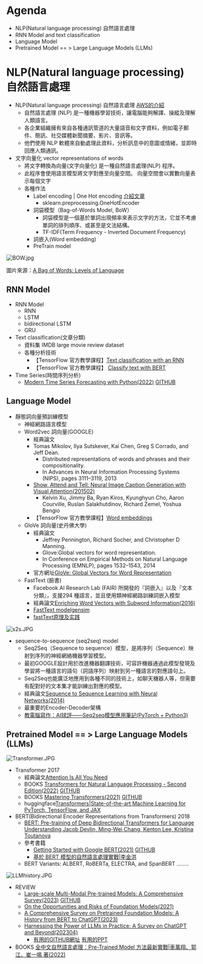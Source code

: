 # Agenda
- NLP(Natural language processing) 自然語言處理 
- RNN Model and text classification
- Language Model
- Pretrained Model == > Large Language Models (LLMs)

# NLP(Natural language processing) 自然語言處理 
- NLP(Natural language processing) 自然語言處理 [AWS的介紹](https://aws.amazon.com/tw/what-is/nlp/)
  - 自然語言處理 (NLP) 是一種機器學習技術，讓電腦能夠解譯、操縱及理解人類語言。
  - 各企業組織擁有來自各種通訊管道的大量語音和文字資料，例如電子郵件、簡訊、社交媒體新聞摘要、影片、音訊等。
  - 他們使用 NLP 軟體來自動處理此資料，分析訊息中的意圖或情緒，並即時回應人類通訊。
- 文字向量化 vector representations of words
  - 將文字轉換為向量(文字向量化) 是一種自然語言處理(NLP) 程序。
  - 此程序會使用語言模型將文字對應至向量空間。 向量空間會以實數向量表示每個文字 
  - 各種作法
    - Label encoding | One Hot encoding [介紹文章](https://medium.com/@PatHuang/%E5%88%9D%E5%AD%B8python%E6%89%8B%E8%A8%98-3-%E8%B3%87%E6%96%99%E5%89%8D%E8%99%95%E7%90%86-label-encoding-one-hot-encoding-85c983d63f87)
      - sklearn.preprocessing.OneHotEncoder
    - 詞袋模型（Bag-of-Words Model, BoW）
      - 詞袋模型是一個基於單詞出現頻率來表示文字的方法，它並不考慮單詞的排列順序、或甚至是文法結構。
      - TF-IDF(Term Frequency - Inverted Document Frequency)
    - 詞嵌入(Word embedding)
    - PreTrain model

![BOW.jpg](./BOW.jpg)

圖片來源：[A Bag of Words: Levels of Language](https://sep.com/blog/a-bag-of-words-levels-of-language/)

## RNN Model
- RNN Model
  - RNN
  - LSTM
  - bidirectional LSTM
  - GRU
- Text classification(文章分類)
  - 資料集
    IMDB large movie review dataset
  - 各種分析技術
    - 【TensorFlow 官方教學課程】[Text classification with an RNN](https://www.tensorflow.org/text/tutorials/text_classification_rnn)
    - 【TensorFlow 官方教學課程】 [Classify text with BERT](https://www.tensorflow.org/text/tutorials/classify_text_with_bert)
- Time Series(時間序列分析)
  - [Modern Time Series Forecasting with Python(2022)](https://www.packtpub.com/product/modern-time-series-forecasting-with-python/9781803246802) [GITHUB](https://github.com/PacktPublishing/Modern-Time-Series-Forecasting-with-Python)

## Language Model
- 靜態詞向量預訓練模型
  - 神經網路語言模型
  - Word2vec 詞向量(GOOGLE)
    - 經典論文
    - Tomas Mikolov, Ilya Sutskever, Kai Chen, Greg S Corrado, and Jeff Dean.
      - Distributed representations of words and phrases and their compositionality.
      - In Advances in Neural Information Processing Systems (NIPS), pages 3111–3119, 2013
    - [Show, Attend and Tell: Neural Image Caption Generation with Visual Attention(201502)](https://arxiv.org/abs/1502.03044)
      - Kelvin Xu, Jimmy Ba, Ryan Kiros, Kyunghyun Cho, Aaron Courville, Ruslan Salakhutdinov, Richard Zemel, Yoshua Bengio
    - 【TensorFlow 官方教學課程】[Word embeddings](https://www.tensorflow.org/text/guide/word_embeddings)
  - GloVe 詞向量(史丹佛大學)  
    - 經典論文
      - Jeffrey Pennington, Richard Socher, and Christopher D Manning. 
      - Glove:Global vectors for word representation. 
      - In Conference on Empirical Methods on Natural Language Processing (EMNLP), pages 1532–1543, 2014
    - 官方網址[GloVe: Global Vectors for Word Representation](https://nlp.stanford.edu/projects/glove/) 
  - FastText (臉書)
    - Facebook AI Research Lab (FAIR) 所開發的『詞嵌入』以及『文本分類』，支援294 種語言，並且使用類神經網路訓練詞嵌入模型 
    - 經典論文[Enriching Word Vectors with Subword Information(2016)](https://arxiv.org/abs/1607.04606) 
    - [FastText modelgensim](https://radimrehurek.com/gensim/models/fasttext.html)
    - [fastText原理及实践](https://zhuanlan.zhihu.com/p/32965521)

![s2s.JPG](./s2s.JPG)
- sequence-to-sequence (seq2seq) model
  - Seq2Seq（Sequence to sequence）模型，是將序列（Sequence）映射到序列的神經網絡機器學習模型。
  - 最初GOOGLE設計用於改進機器翻譯技術，可容許機器通過此模型發現及學習將一種語言的語句（詞語序列）映射到另一種語言的對應語句上。
  - Seq2Seq也能廣泛地應用到各種不同的技術上，如聊天機器人等，但需要有配對好的文本集才能訓練出對應的模型。
  - 經典論文[Sequence to Sequence Learning with Neural Networks(2014)](https://arxiv.org/abs/1409.3215)
  - 最重要的Encoder-Decoder架構
  - [教電腦寫作：AI球評——Seq2seq模型應用筆記(PyTorch + Python3)](https://gau820827.medium.com/%E6%95%99%E9%9B%BB%E8%85%A6%E5%AF%AB%E4%BD%9C-ai%E7%90%83%E8%A9%95-seq2seq%E6%A8%A1%E5%9E%8B%E6%87%89%E7%94%A8%E7%AD%86%E8%A8%98-pytorch-python3-31e853573dd0) 

## Pretrained Model == > Large Language Models (LLMs)
![Transformer.JPG](./Transformer.JPG)
- Transformer 2017
  - 經典論文[Attention Is All You Need](https://arxiv.org/abs/1706.03762)
  - BOOKS [Transformers for Natural Language Processing - Second Edition(2022)](https://www.packtpub.com/product/transformers-for-natural-language-processing-second-edition/9781803247335) [GITHUB](https://github.com/Denis2054/Transformers-for-NLP-2nd-Edition)
  - BOOKS [Mastering Transformers(2021)](https://www.packtpub.com/product/mastering-transformers/9781801077651) [GITHUB](https://github.com/PacktPublishing/Mastering-Transformers)
  - huggingface[Transformers|State-of-the-art Machine Learning for PyTorch, TensorFlow, and JAX](https://huggingface.co/docs/transformers/index)
- BERT(Bidirectional Encoder Representations from Transformers) 2018
  - [BERT: Pre-training of Deep Bidirectional Transformers for Language Understanding Jacob Devlin, Ming-Wei Chang, Kenton Lee, Kristina Toutanova](https://arxiv.org/abs/1810.04805)
  - 參考書籍
    - [Getting Started with Google BERT(2021)](https://www.packtpub.com/product/getting-started-with-google-bert/9781838821593)  [GITHUB](https://github.com/PacktPublishing/Getting-Started-with-Google-BERT)
    - [基於 BERT 模型的自然語言處理實戰|李金洪](https://www.tenlong.com.tw/products/9787121414084?list_name=sp)
  - BERT Variants: ALBERT, RoBERTa, ELECTRA, and SpanBERT ........

![LLMhistory.JPG](./LLMhistory.JPG)

- REVIEW
  - [Large-scale Multi-Modal Pre-trained Models: A Comprehensive Survey(2023)](https://arxiv.org/abs/2302.10035) [GITHUB](https://github.com/wangxiao5791509/MultiModal_BigModels_Survey)
  - [On the Opportunities and Risks of Foundation Models(2021)](https://arxiv.org/abs/2108.07258)
  - [A Comprehensive Survey on Pretrained Foundation Models: A History from BERT to ChatGPT(2023)](https://arxiv.org/abs/2302.09419)
  - [Harnessing the Power of LLMs in Practice: A Survey on ChatGPT and Beyond(202304)](https://arxiv.org/abs/2304.13712) 
    - [有用的GITHUB網址](https://github.com/Mooler0410/LLMsPracticalGuide)  [有用的PPT](https://github.com/Mooler0410/LLMsPracticalGuide/blob/main/source/figure_gif.pptx)
- BOOKS [全中文自然語言處理：Pre-Trained Model 方法最新實戰|車萬翔、郭江、崔一鳴 著(2022)](https://www.tenlong.com.tw/products/9789860776942?list_name=srh)  

